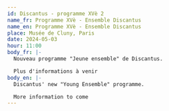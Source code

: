 ```yaml
---
id: Discantus - programme XVè 2
name_fr: Programme XVè - Ensemble Discantus
name_en: Programme XVè - Ensemble Discantus
place: Musée de Cluny, Paris
date: 2024-05-03
hour: 11:00
body_fr: |-
  Nouveau programme "Jeune ensemble" de Discantus. 

  Plus d'informations à venir
body_en: |-
  Discantus' new "Young Ensemble" programme. 

  More information to come
---
```

